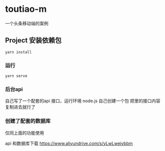 # toutiao-m
一个头条移动端的案例
## Project 安装依赖包
```
yarn install
```

### 运行
```
yarn serve
```

### 后台api
自己写了一个配套的api 接口，运行环境 node.js 
自己创建一个包 把里的接口内容复制进去就行了

### 创建了配套的数据库
仅同上面的功能使用


api 和数据库下载
https://www.aliyundrive.com/s/yLwLwejybbm  
